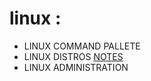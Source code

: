# 

# linux :
- LINUX COMMAND PALLETE
- LINUX DISTROS [NOTES](notes/DISTROS.MD) 
- LINUX ADMINISTRATION